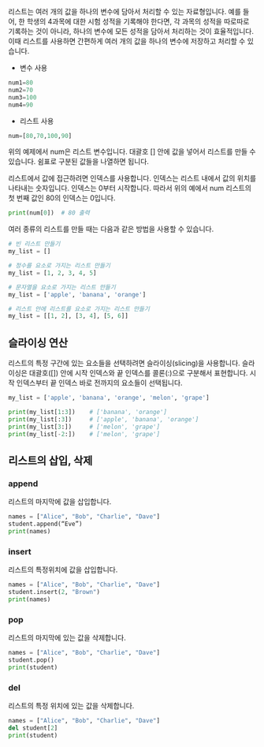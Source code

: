 리스트는 여러 개의 값을 하나의 변수에 담아서 처리할 수 있는 자료형입니다. 예를 들어, 한 학생의 4과목에 대한 시험 성적을 기록해야 한다면, 각 과목의 성적을 따로따로 기록하는 것이 아니라, 하나의 변수에 모든 성적을 담아서 처리하는 것이 효율적입니다. 이때 리스트를 사용하면 간편하게 여러 개의 값을 하나의 변수에 저장하고 처리할 수 있습니다.

- 변수 사용
```Python
num1=80
num2=70
num3=100
num4=90
```

- 리스트 사용
```Python
num=[80,70,100,90]
```

위의 예제에서 num은 리스트 변수입니다. 대괄호 [] 안에 값을 넣어서 리스트를 만들 수 있습니다. 쉼표로 구분된 값들을 나열하면 됩니다.

리스트에서 값에 접근하려면 인덱스를 사용합니다. 인덱스는 리스트 내에서 값의 위치를 나타내는 숫자입니다. 인덱스는 0부터 시작합니다. 따라서 위의 예에서 num 리스트의 첫 번째 값인 80의 인덱스는 0입니다.
```Python
print(num[0])  # 80 출력
```

여러 종류의 리스트를 만들 때는 다음과 같은 방법을 사용할 수 있습니다.
```Python
# 빈 리스트 만들기
my_list = []

# 정수를 요소로 가지는 리스트 만들기
my_list = [1, 2, 3, 4, 5]

# 문자열을 요소로 가지는 리스트 만들기
my_list = ['apple', 'banana', 'orange']

# 리스트 안에 리스트를 요소로 가지는 리스트 만들기
my_list = [[1, 2], [3, 4], [5, 6]]
```

## 슬라이싱 연산
리스트의 특정 구간에 있는 요소들을 선택하려면 슬라이싱(slicing)을 사용합니다. 슬라이싱은 대괄호([]) 안에 시작 인덱스와 끝 인덱스를 콜론(:)으로 구분해서 표현합니다. 시작 인덱스부터 끝 인덱스 바로 전까지의 요소들이 선택됩니다.
```Python
my_list = ['apple', 'banana', 'orange', 'melon', 'grape']

print(my_list[1:3])    # ['banana', 'orange']
print(my_list[:3])     # ['apple', 'banana', 'orange']
print(my_list[3:])     # ['melon', 'grape']
print(my_list[-2:])    # ['melon', 'grape']
```

## 리스트의 삽입, 삭제
### append
리스트의 마지막에 값을 삽입합니다.
```Python
names = ["Alice", "Bob", "Charlie", "Dave"]
student.append(“Eve”)
print(names)
```

### insert
리스트의 특정위치에 값을 삽입합니다.
```Python
names = ["Alice", "Bob", "Charlie", "Dave"]
student.insert(2, "Brown")
print(names)
```

### pop
리스트의 마지막에 있는 값을 삭제합니다.
```Python
names = ["Alice", "Bob", "Charlie", "Dave"]
student.pop()
print(student)
```

### del
리스트의 특정 위치에 있는 값을 삭제합니다.
```Python
names = ["Alice", "Bob", "Charlie", "Dave"]
del student[2]
print(student)
```


